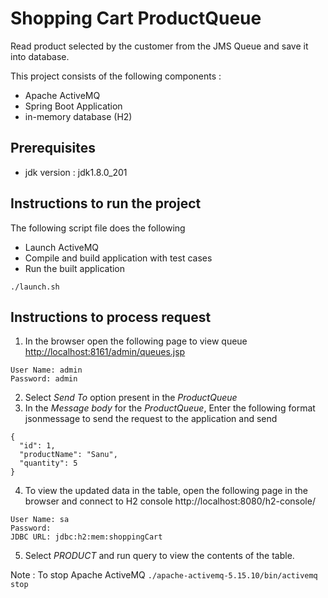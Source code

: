 # Shopping Cart ProductQueue

Read product selected by the customer from the JMS Queue and save it into database.

This project consists of the following components :
* Apache ActiveMQ
* Spring Boot Application
* in-memory database (H2)

## Prerequisites
* jdk version : jdk1.8.0_201

## Instructions to run the project
The following script file does the following
* Launch ActiveMQ
* Compile and build application with test cases
* Run the built application

```
./launch.sh
```

## Instructions to process request
1. In the browser open the following page to view queue <http://localhost:8161/admin/queues.jsp>
```
User Name: admin
Password: admin
```
2. Select _Send To_ option present in the _ProductQueue_
3. In the _Message body_ for the _ProductQueue_, Enter the following format jsonmessage to send the request to the application and send
```
{
  "id": 1,
  "productName": "Sanu",
  "quantity": 5
}
```
4. To view the updated data in the table, open the following page in the browser and connect to H2 console
http://localhost:8080/h2-console/
```
User Name: sa
Password:
JDBC URL: jdbc:h2:mem:shoppingCart
```
5. Select _PRODUCT_ and run query to view the contents of the table.

Note : To stop Apache ActiveMQ
```./apache-activemq-5.15.10/bin/activemq stop```
